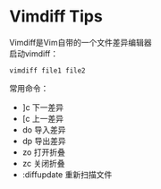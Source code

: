 # Vimdiff Tips

Vimdiff是Vim自带的一个文件差异编辑器  
启动vimdiff：
    
    vimdiff file1 file2

常用命令：  
+ ]c    下一差异
+ [c    上一差异
+ do    导入差异
+ dp    导出差异
+ zo    打开折叠
+ zc    关闭折叠
+ :diffupdate   重新扫描文件
